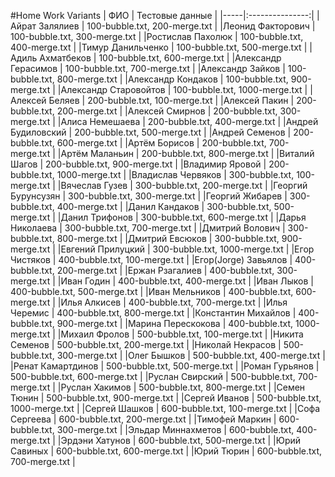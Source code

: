 #Home Work Variants 
| ФИО | Тестовые данные |
|-----|:---------------:|
|Айрат Залялиев | 100-bubble.txt, 200-merge.txt |
|Леонид Факторович | 100-bubble.txt, 300-merge.txt |
|Ростислав Пахолюк | 100-bubble.txt, 400-merge.txt |
|Тимур Данильченко | 100-bubble.txt, 500-merge.txt |
|Адиль Ахматбеков | 100-bubble.txt, 600-merge.txt |
|Александр Герасимов | 100-bubble.txt, 700-merge.txt |
|Александр Зайков | 100-bubble.txt, 800-merge.txt |
|Александр Кондаков | 100-bubble.txt, 900-merge.txt |
|Александр Старовойтов | 100-bubble.txt, 1000-merge.txt |
|Алексей Беляев | 200-bubble.txt, 100-merge.txt |
|Алексей Пакин | 200-bubble.txt, 200-merge.txt |
|Алексей Смирнов | 200-bubble.txt, 300-merge.txt |
|Алиса Немешаева | 200-bubble.txt, 400-merge.txt |
|Андрей Будиловский | 200-bubble.txt, 500-merge.txt |
|Андрей Семенов | 200-bubble.txt, 600-merge.txt |
|Артём Борисов | 200-bubble.txt, 700-merge.txt |
|Артём Маланьин | 200-bubble.txt, 800-merge.txt |
|Виталий Шагов | 200-bubble.txt, 900-merge.txt |
|Владимир Яровой | 200-bubble.txt, 1000-merge.txt |
|Владислав Червяков | 300-bubble.txt, 100-merge.txt |
|Вячеслав Гузев | 300-bubble.txt, 200-merge.txt |
|Георгий Бурунсузян | 300-bubble.txt, 300-merge.txt |
|Георгий Жибарев | 300-bubble.txt, 400-merge.txt |
|Данил Кандаков | 300-bubble.txt, 500-merge.txt |
|Данил Трифонов | 300-bubble.txt, 600-merge.txt |
|Дарья Николаева | 300-bubble.txt, 700-merge.txt |
|Дмитрий Волович | 300-bubble.txt, 800-merge.txt |
|Дмитрий Евсюков | 300-bubble.txt, 900-merge.txt |
|Евгений Прилуцкий | 300-bubble.txt, 1000-merge.txt |
|Егор Чистяков | 400-bubble.txt, 100-merge.txt |
|Егор(Jorge) Завьялов | 400-bubble.txt, 200-merge.txt |
|Ержан Рзагалиев | 400-bubble.txt, 300-merge.txt |
|Иван Годин | 400-bubble.txt, 400-merge.txt |
|Иван Лыков | 400-bubble.txt, 500-merge.txt |
|Иван Мельников | 400-bubble.txt, 600-merge.txt |
|Илья Алкисев | 400-bubble.txt, 700-merge.txt |
|Илья Черемис | 400-bubble.txt, 800-merge.txt |
|Константин Михайлов | 400-bubble.txt, 900-merge.txt |
|Марина Перескокова | 400-bubble.txt, 1000-merge.txt |
|Михаил Фролов | 500-bubble.txt, 100-merge.txt |
|Никита Семенов | 500-bubble.txt, 200-merge.txt |
|Николай Некрасов | 500-bubble.txt, 300-merge.txt |
|Олег Бышков | 500-bubble.txt, 400-merge.txt |
|Ренат Камартдинов | 500-bubble.txt, 500-merge.txt |
|Роман Гурьянов | 500-bubble.txt, 600-merge.txt |
|Руслан Свирский | 500-bubble.txt, 700-merge.txt |
|Руслан Хакимов | 500-bubble.txt, 800-merge.txt |
|Семен Тюнин | 500-bubble.txt, 900-merge.txt |
|Сергей Иванов | 500-bubble.txt, 1000-merge.txt |
|Сергей Шашков | 600-bubble.txt, 100-merge.txt |
|Софа Сергеева | 600-bubble.txt, 200-merge.txt |
|Тимофей Маркин | 600-bubble.txt, 300-merge.txt |
|Эльдар Миннахметов | 600-bubble.txt, 400-merge.txt |
|Эрдэни Хатунов | 600-bubble.txt, 500-merge.txt |
|Юрий Савиных | 600-bubble.txt, 600-merge.txt |
|Юрий Тюрин | 600-bubble.txt, 700-merge.txt |
